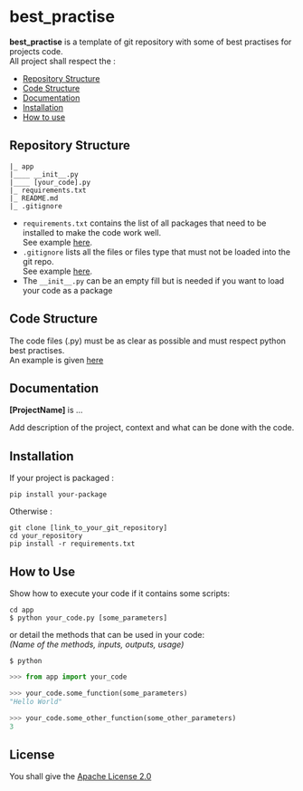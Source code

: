 # best_practise

**best_practise** is a template of git repository with some of best practises for projects code.<br/>
All project shall respect the :
- [Repository Structure](#repository-structure)
- [Code Structure](#code-structure)
- [Documentation](#documentation)
- [Installation](#installation)
- [How to use](#use)

## Repository Structure <a name="repository-structure"></a>

```
|_ app
|____ __init__.py
|____ [your_code].py
|_ requirements.txt
|_ README.md
|_ .gitignore
```

- ```requirements.txt``` contains the list of all packages that need to be installed to make the code work well. <br/>
See example [here](requirements.txt).
- ```.gitignore``` lists all the files or files type that must not be loaded into the git repo.<br/> See example [here](.gitignore).
- The ```__init__.py``` can be an empty fill but is needed if you want to load your code as a package

## Code Structure <a name="code-structure"></a>

The code files (.py) must be as clear as possible and must respect python best practises. <br/>
An example is given [here](app/HelloWorld.py)

## Documentation <a name="documentation"></a>

**[ProjectName]** is ... 

Add description of the project, context and what can be done with the code.


## Installation <a name="installation"></a>

If your project is packaged :

```shell
pip install your-package
```

Otherwise :

```shell
git clone [link_to_your_git_repository]
cd your_repository
pip install -r requirements.txt
```


## How to Use <a name="use"></a>

Show how to execute your code if it contains some scripts:

```shell
cd app
$ python your_code.py [some_parameters]  
```

or detail the methods that can be used in your code:<br/>
*(Name of the methods, inputs, outputs, usage)*

```shell
$ python
```

```python
>>> from app import your_code

>>> your_code.some_function(some_parameters)
"Hello World"

>>> your_code.some_other_function(some_other_parameters)
3
```

## License

You shall give the 
[Apache License 2.0](LICENSE)
